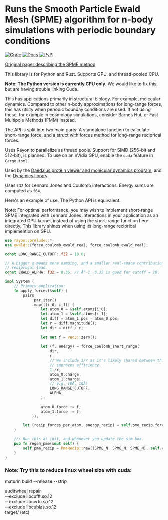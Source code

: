 # Runs the Smooth Particle Ewald Mesh (SPME) algorithm for n-body simulations with periodic boundary conditions

[![Crate](https://img.shields.io/crates/v/ewald.svg)](https://crates.io/crates/ewald)
[![Docs](https://docs.rs/ewald/badge.svg)](https://docs.rs/ewald)
[![PyPI](https://img.shields.io/pypi/v/ewald.svg)](https://pypi.org/project/ewald)

[//]: # ([![DOI]&#40;https://zenodo.org/badge/DOI/10.5281/zenodo.15616833.svg&#41;]&#40;https://doi.org/10.5281/zenodo.15616833&#41;)

[Original paper describing the SPME method](https://biomolmd.org/mw/images/e/e0/Spme.pdf)

This library is for Python and Rust. Supports GPU, and thread-pooled CPU.

**Note: The Python version is currently CPU only**. We would like to fix this, but are having trouble
linking Cuda.

This has applications primarily in structural biology. For example, molecular dynamics. Compared to other
n-body approximations for long-range forces, this has utility when periodic bounday conditions are used.
If not using these, for example in cosmology simulations, consider Barnes Hut, or Fast Multipole Methods (FMM)
instead.

The API is split into two main parts: A standalone function to calculate short-range force, and 
a struct with forces method for long-range reciprical forces.

Uses Rayon to parallelize as thread pools. Support for SIMD (256-bit and 512-bit), is planned. To use on an nVidia GPU, enable 
the `cuda` feature in `Cargo.toml`.

Used by the [Daedalus protein viewer and molecular dynamics program](https://github.com/david-oconnor/daedalus), and
the [Dynamics library](https://github.com/david-oconnor/dynamics).

Uses `f32` for Lennard Jones and Coulomb interactions. Energy sums are computed as `f64`.

Here's an example of use. The Python API is equivalent.

Note: For optimal performance, you may wish to implement short-range SPME integrated with Lennard Jones interactions
in your application as an integrated GPU kernel, instead of using the short-range function here directly. This
library shines when using its long-range reciprical implemention on GPU.

```rust
use rayon::prelude::*;
use ewald::{force_coulomb_ewald_real, force_coulomb_ewald_real};

const LONG_RANGE_CUTOFF: f32 = 10.0;

// A bigger α means more damping, and a smaller real-space contribution. (Cheaper real), but larger
// reciprocal load.
const EWALD_ALPHA: f32 = 0.35; // Å^-1. 0.35 is good for cutoff = 10.

impl System {
    // Primary application:
    fn apply_forces(&self) {
        pairs
            .par_iter()
            .map(|(i_0, i_1)| {
                let atom_0 = &self.atoms[i_0];
                let atom_1 = &self.atoms[i_1];
                let diff = atom_1.pos - atom_0.pos;
                let r = diff.magnitude();
                let dir = diff / r;
    
                let mut f = Vec3::zero();
    
                let (f, energy) = force_coulomb_short_range(
                    dir,
                    r,
                    // We include 1/r as it's likely shared between this and Lennard Jones;
                    // improves efficiency.
                    1./r,
                    atom_0.charge,
                    atom_1.charge,
                    // e.g. (8Å, 10Å)
                    LONG_RANGE_CUTOFF,
                    ALPHA,
                );
    
                atom_0.force += f;
                atom_1.force -= f;
            });

        let (recip_forces_per_atom, energy_recip) = self.pme_recip.forces(&atom_posits, &[atom_charges]);
    }

    /// Run this at init, and whenever you update the sim box.
    pub fn regen_pme(&mut self) {
        self.pme_recip = PmeRecip::new((SPME_N, SPME_N, SPME_N), self.cell.extent, EWALD_ALPHA);
    }
}
```


### Note: Try this to reduce linux wheel size with cuda:
maturin build --release --strip

auditwheel repair \
--exclude libcufft.so.12 \
--exclude libnvrtc.so.12 \
--exclude libcublas.so.12 \
target/ (etc)